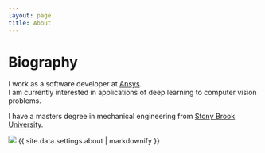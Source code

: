 ```yaml
---
layout: page
title: About
---
```

# Biography

I work as a software developer at <a href="https://www.ansys.com/"> Ansys</a>.<br/>
I am currently interested in applications of deep learning to computer vision problems.

I have a masters degree in mechanical engineering from <a href="https://www.stonybrook.edu/">  Stony Brook University</a>.

<img src="personal/Me.jpg">
{{ site.data.settings.about | markdownify }}
